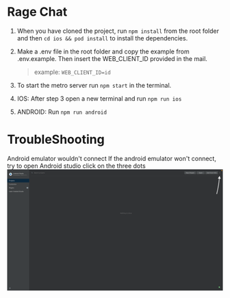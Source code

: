 # Rage Chat

1. When you have cloned the project, run `npm install` from the root folder and then `cd ios && pod install` to install the dependencies.

2. Make a .env file in the root folder and copy the example from .env.example. Then insert the WEB_CLIENT_ID provided in the mail.

   > example: `WEB_CLIENT_ID=id`

3. To start the metro server run `npm start` in the terminal.

4. IOS: After step 3 open a new terminal and run `npm run ios`

5. ANDROID: Run `npm run android`

# TroubleShooting
 Android emulator wouldn't connect
    If the android emulator won't connect, try to open Android studio click on the three dots
        ![Example](./assets/androidstudioexample.png)
